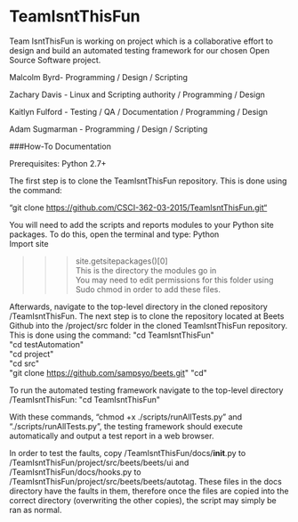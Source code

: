 # TeamIsntThisFun

Team IsntThisFun is working on project which is a collaborative effort to design and build an automated testing framework for our chosen Open Source Software project.

Malcolm Byrd- Programming / Design / Scripting

Zachary Davis - Linux and Scripting authority / Programming / Design

Kaitlyn Fulford - Testing / QA / Documentation / Programming / Design

Adam Sugmarman - Programming / Design / Scripting


###How-To Documentation

Prerequisites: Python 2.7+

The first step is to clone the TeamIsntThisFun repository. This is done using the command:

  “git clone https://github.com/CSCI-362-03-2015/TeamIsntThisFun.git“
  
You will need to add the scripts and reports modules to your Python site packages. To do this, open the terminal and type:   Python  
Import site  
>>>site.getsitepackages()[0]  
>>>This is the directory the modules go in   
You may need to edit permissions for this folder using Sudo chmod in order to add these files.
  
Afterwards, navigate to the top-level directory in the cloned repository /TeamIsntThisFun. The next step is to clone the repository located at Beets Github into the /project/src folder in the cloned TeamIsntThisFun repository. This is done using the command:
"cd TeamIsntThisFun"  
"cd testAutomation"  
"cd project"  
"cd src"  
"git clone https://github.com/sampsyo/beets.git"
"cd"


To run the automated testing framework navigate to the top-level directory /TeamIsntThisFun: 
"cd TeamIsntThisFun" 

With these commands, “chmod +x ./scripts/runAllTests.py” and “./scripts/runAllTests.py”, the testing framework should execute automatically and output a test report in a web browser.

In order to test the faults, copy /TeamIsntThisFun/docs/__init__.py to /TeamIsntThisFun/project/src/beets/beets/ui and /TeamIsntThisFun/docs/hooks.py to /TeamIsntThisFun/project/src/beets/beets/autotag. These files in the docs directory have the faults in them, therefore once the files are copied into the correct directory (overwriting the other copies), the script may simply be ran as normal.
